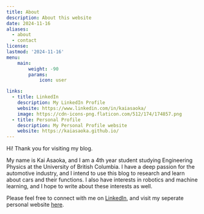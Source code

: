 ```yaml
---
title: About
description: About this website
date: 2024-11-16
aliases:
  - about
  - contact
license: 
lastmod: '2024-11-16'
menu:
    main: 
        weight: -90
        params:
            icon: user

links:
  - title: LinkedIn
    description: My LinkedIn Profile
    website: https://www.linkedin.com/in/kaiasaoka/
    image: https://cdn-icons-png.flaticon.com/512/174/174857.png
  - title: Personal Profile
    description: My Personal Profile website
    website: https://kaiasaoka.github.io/
---
```


Hi! Thank you for visiting my blog.

My name is Kai Asaoka, and I am a 4th year student studying Engineering Physics at the University of British Columbia. I have a deep passion for the automotive industry, and I intend to use this blog to research and learn about cars and their functions. I also have interests in robotics and machine learning, and I hope to write about these interests as well. 

Please feel free to connect with me on [LinkedIn](https://www.linkedin.com/in/kaiasaoka/), and visit my seperate personal website [here](https://kaiasaoka.github.io/).
